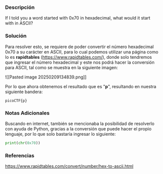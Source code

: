 ### Descripción
If I told you a word started with 0x70 in hexadecimal, what would it start with in ASCII?

### Solución
Para resolver esto, se requiere de poder convertir el número hexadecimal 0x70 a su carácter en ASCII, para lo cual podemos utilizar una página como lo es **rapidtables** (https://www.rapidtables.com/), donde solo tendremos que ingresar el número hexadecimal y este nos podrá hacer la conversión para ASCII, tal como se muestra en la siguiente imagen:

![[Pasted image 20250209134839.png]]

Por lo que ahora obtenemos el resultado que es "**p**", resultando en nuestra siguiente bandera:
```
picoCTF{p}
```
### Notas Adicionales
Buscando en internet, también se mencionaba la posibilidad de resolverlo con ayuda de Python, gracias a la conversión que puede hacer el propio lenguaje, por lo que solo bastaría ingresar lo siguiente:

```python
print(chr(0x70))
```
### Referencias
https://www.rapidtables.com/convert/number/hex-to-ascii.html
